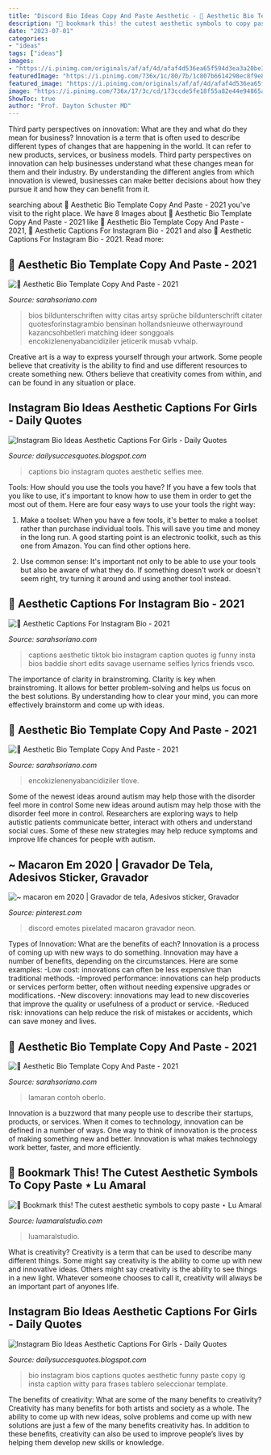 ```yaml
---
title: "Discord Bio Ideas Copy And Paste Aesthetic - 🖤 Aesthetic Bio Template Copy And Paste"
description: "🌟 bookmark this! the cutest aesthetic symbols to copy paste ⋆ lu amaral"
date: "2023-07-01"
categories:
- "ideas"
tags: ["ideas"]
images:
- "https://i.pinimg.com/originals/af/af/4d/afaf4d536ea65f594d3ea3a20be35d0e.jpg"
featuredImage: "https://i.pinimg.com/736x/1c/80/7b/1c807b6614298ec8f9e825360dd2cd2a.jpg"
featured_image: "https://i.pinimg.com/originals/af/af/4d/afaf4d536ea65f594d3ea3a20be35d0e.jpg"
image: "https://i.pinimg.com/736x/17/3c/cd/173ccde5fe18f55a82e44e94865a5633.jpg"
ShowToc: true
author: "Prof. Dayton Schuster MD"
---
```



Third party perspectives on innovation: What are they and what do they mean for business?
Innovation is a term that is often used to describe different types of changes that are happening in the world. It can refer to new products, services, or business models. Third party perspectives on innovation can help businesses understand what these changes mean for them and their industry. By understanding the different angles from which innovation is viewed, businesses can make better decisions about how they pursue it and how they can benefit from it.

	

		
searching about 🖤 Aesthetic Bio Template Copy And Paste - 2021 you've visit to the right place. We have 8 Images about 🖤 Aesthetic Bio Template Copy And Paste - 2021 like 🖤 Aesthetic Bio Template Copy And Paste - 2021, 🖤 Aesthetic Captions For Instagram Bio - 2021 and also 🖤 Aesthetic Captions For Instagram Bio - 2021. Read more:
		
    
## 🖤 Aesthetic Bio Template Copy And Paste - 2021

<img loading=lazy src="https://i.pinimg.com/originals/e4/59/80/e45980d185dd85c26d175fe190085e24.png" onerror="this.onerror=null;this.src='https://tse3.mm.bing.net/th?id=OIP.-2xkULiz55aIUHniZ4JaVwHaNK&amp;pid=15.1';" alt="🖤 Aesthetic Bio Template Copy And Paste - 2021">

_Source: sarahsoriano.com_

>bios bildunterschriften witty citas artsy sprüche bildunterschrift citater quotesforinstagrambio bensinan hollandsnieuwe otherwayround kazancsohbetleri matching ideer songgoals encokizlenenyabancidiziler jeticerik musab vvhaip. 

	

Creative art is a way to express yourself through your artwork. Some people believe that creativity is the ability to find and use different resources to create something new. Others believe that creativity comes from within, and can be found in any situation or place.

    
## Instagram Bio Ideas Aesthetic Captions For Girls - Daily Quotes

<img loading=lazy src="https://i.pinimg.com/originals/7b/c9/cc/7bc9cc8b4ee6b67ddc4df46d93cf5c4e.png" onerror="this.onerror=null;this.src='https://tse1.mm.bing.net/th?id=OIP.Z6fmB9UWwp1dSdvAXghizQHaNK&amp;pid=15.1';" alt="Instagram Bio Ideas Aesthetic Captions For Girls - Daily Quotes">

_Source: dailysuccesquotes.blogspot.com_

>captions bio instagram quotes aesthetic selfies mee. 

	

Tools: How should you use the tools you have?
If you have a few tools that you like to use, it's important to know how to use them in order to get the most out of them. Here are four easy ways to use your tools the right way:
1) Make a toolset: When you have a few tools, it's better to make a toolset rather than purchase individual tools. This will save you time and money in the long run. A good starting point is an electronic toolkit, such as this one from Amazon. You can find other options here.

2) Use common sense: It's important not only to be able to use your tools but also be aware of what they do. If something doesn't work or doesn't seem right, try turning it around and using another tool instead.

    
## 🖤 Aesthetic Captions For Instagram Bio - 2021

<img loading=lazy src="https://i.pinimg.com/originals/af/af/4d/afaf4d536ea65f594d3ea3a20be35d0e.jpg" onerror="this.onerror=null;this.src='https://tse1.mm.bing.net/th?id=OIP.p707LWeg3N9s6pEOpZ33KQHaOt&amp;pid=15.1';" alt="🖤 Aesthetic Captions For Instagram Bio - 2021">

_Source: sarahsoriano.com_

>captions aesthetic tiktok bio instagram caption quotes ig funny insta bios baddie short edits savage username selfies lyrics friends vsco. 

	

The importance of clarity in brainstroming.
Clarity is key when brainstroming. It allows for better problem-solving and helps us focus on the best solutions. By understanding how to clear your mind, you can more effectively brainstorm and come up with ideas.

    
## 🖤 Aesthetic Bio Template Copy And Paste - 2021

<img loading=lazy src="https://i.pinimg.com/736x/e3/55/ac/e355ac53ee08d1944c1143ef034e4d7e.jpg" onerror="this.onerror=null;this.src='https://tse4.mm.bing.net/th?id=OIP.xQZdFscLto_IvGtRlDlLEwHaNK&amp;pid=15.1';" alt="🖤 Aesthetic Bio Template Copy And Paste - 2021">

_Source: sarahsoriano.com_

>encokizlenenyabancidiziler tlove. 

	

Some of the newest ideas around autism may help those with the disorder feel more in control
Some new ideas around autism may help those with the disorder feel more in control. Researchers are exploring ways to help autistic patients communicate better, interact with others and understand social cues. Some of these new strategies may help reduce symptoms and improve life chances for people with autism.

    
## ~ Macaron Em 2020 | Gravador De Tela, Adesivos Sticker, Gravador

<img loading=lazy src="https://i.pinimg.com/736x/17/3c/cd/173ccde5fe18f55a82e44e94865a5633.jpg" onerror="this.onerror=null;this.src='https://tse4.mm.bing.net/th?id=OIP.s867J0waskZNaxuyLOhfEQHaHL&amp;pid=15.1';" alt="~ macaron em 2020 | Gravador de tela, Adesivos sticker, Gravador">

_Source: pinterest.com_

>discord emotes pixelated macaron gravador neon. 

	

Types of Innovation: What are the benefits of each?
Innovation is a process of coming up with new ways to do something. Innovation may have a number of benefits, depending on the circumstances. Here are some examples: 
-Low cost: innovations can often be less expensive than traditional methods.
-Improved performance: innovations can help products or services perform better, often without needing expensive upgrades or modifications.
-New discovery: innovations may lead to new discoveries that improve the quality or usefulness of a product or service.
-Reduced risk: innovations can help reduce the risk of mistakes or accidents, which can save money and lives.

    
## 🖤 Aesthetic Bio Template Copy And Paste - 2021

<img loading=lazy src="https://i.pinimg.com/736x/1c/80/7b/1c807b6614298ec8f9e825360dd2cd2a.jpg" onerror="this.onerror=null;this.src='https://tse3.mm.bing.net/th?id=OIP.XFKXVwZmg-3FLJngY6_oPAHaNK&amp;pid=15.1';" alt="🖤 Aesthetic Bio Template Copy And Paste - 2021">

_Source: sarahsoriano.com_

>lamaran contoh oberlo. 

	

Innovation is a buzzword that many people use to describe their startups, products, or services. When it comes to technology, innovation can be defined in a number of ways. One way to think of innovation is the process of making something new and better. Innovation is what makes technology work better, faster, and more efficiently.

    
## 🌟 Bookmark This! The Cutest Aesthetic Symbols To Copy Paste ⋆ Lu Amaral

<img loading=lazy src="https://www.luamaralstudio.com/wp-content/uploads/2021/01/aesthetic-symbols-copy-paste.png" onerror="this.onerror=null;this.src='https://tse2.mm.bing.net/th?id=OIP.ELapgWAAxHQYcIySHJnIuAHaLG&amp;pid=15.1';" alt="🌟 Bookmark this! The cutest aesthetic symbols to copy paste ⋆ Lu Amaral">

_Source: luamaralstudio.com_

>luamaralstudio. 

	

What is creativity?
Creativity is a term that can be used to describe many different things. Some might say creativity is the ability to come up with new and innovative ideas. Others might say creativity is the ability to see things in a new light. Whatever someone chooses to call it, creativity will always be an important part of anyones life.

    
## Instagram Bio Ideas Aesthetic Captions For Girls - Daily Quotes

<img loading=lazy src="https://i.pinimg.com/originals/9f/34/58/9f34581cf32a7fdf926f31f24ca4add2.png" onerror="this.onerror=null;this.src='https://tse3.mm.bing.net/th?id=OIP.nzRYHPMqf9-SbzHyTKSt0gHaNL&amp;pid=15.1';" alt="Instagram Bio Ideas Aesthetic Captions For Girls - Daily Quotes">

_Source: dailysuccesquotes.blogspot.com_

>bio instagram bios captions quotes aesthetic funny paste copy ig insta caption witty para frases tablero seleccionar template. 

	

The benefits of creativity: What are some of the many benefits to creativity?
Creativity has many benefits for both artists and society as a whole. The ability to come up with new ideas, solve problems and come up with new solutions are just a few of the many benefits creativity has. In addition to these benefits, creativity can also be used to improve people’s lives by helping them develop new skills or knowledge.

